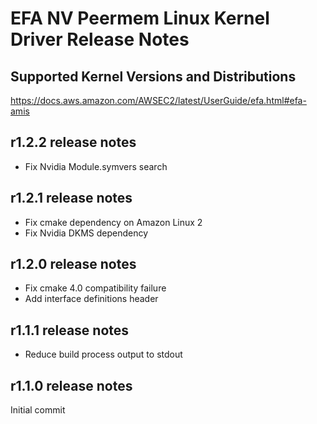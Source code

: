 # EFA NV Peermem Linux Kernel Driver Release Notes

## Supported Kernel Versions and Distributions
https://docs.aws.amazon.com/AWSEC2/latest/UserGuide/efa.html#efa-amis

## r1.2.2 release notes
* Fix Nvidia Module.symvers search

## r1.2.1 release notes
* Fix cmake dependency on Amazon Linux 2
* Fix Nvidia DKMS dependency

## r1.2.0 release notes
* Fix cmake 4.0 compatibility failure
* Add interface definitions header

## r1.1.1 release notes
* Reduce build process output to stdout

## r1.1.0 release notes

Initial commit
